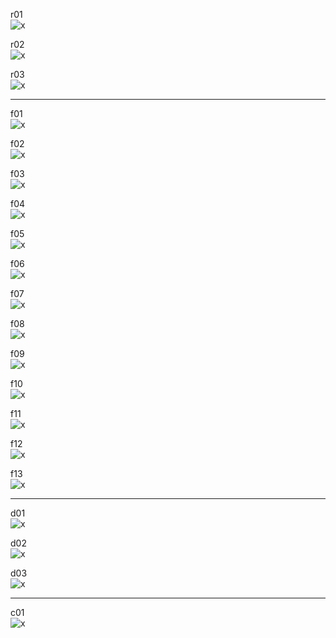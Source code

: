 r01  
![x](assets/r01.jpg)  

r02  
![x](assets/r02.jpg)  

r03  
![x](assets/r03.jpg)  

_______________________________________

f01  
![x](assets/f01.jpg)  

f02  
![x](assets/f02.jpg)  

f03  
![x](assets/f03.jpg)  

f04  
![x](assets/f04.jpg)  

f05  
![x](assets/f05.jpg)  

f06  
![x](assets/f06.jpg)  

f07  
![x](assets/f07.jpg)  

f08  
![x](assets/f08.jpg)  

f09  
![x](assets/f09.jpg)  

f10  
![x](assets/f10.jpg)  

f11  
![x](assets/f11.jpg)  

f12  
![x](assets/f12.jpg)  

f13  
![x](assets/f13.jpg)  

_______________________________________

d01  
![x](assets/d01.jpg)  

d02  
![x](assets/d02.jpg)  

d03  
![x](assets/d03.jpg)  

_______________________________________

c01  
![x](assets/c01.jpg)  


